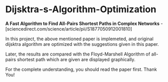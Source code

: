 # Dijsktra-s-Algorithm-Optimization
**A Fast Algorithm to Find All-Pairs Shortest Paths in Complex Networks** - [sciencedirect.com/science/article/pii/S1877050912001810]

In this project, the above mentioned paper is implemeted,
and original dijsktra algorithm are optimized with the suggestions given in this paper.

Later, the results are compared with the Floyd-Marshell Algorithm of all-pairs shortest path
which are given are displayed graphically.

For the complete understanding, you should read the paper first. Thank You!
